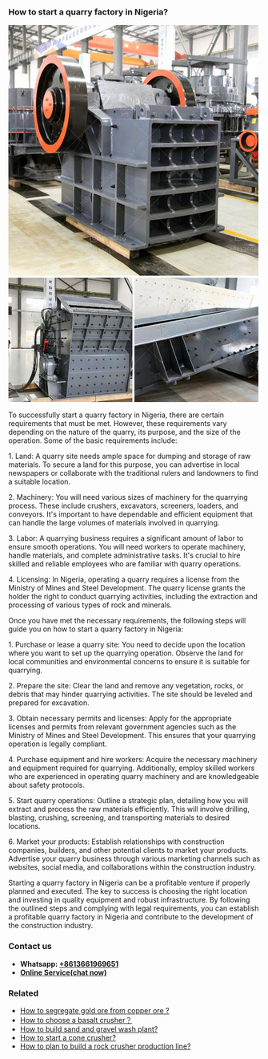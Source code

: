 <h3>How to start a quarry factory in Nigeria?</h3><img src='1701746030.jpg' alt=''><p>To successfully start a quarry factory in Nigeria, there are certain requirements that must be met. However, these requirements vary depending on the nature of the quarry, its purpose, and the size of the operation. Some of the basic requirements include:</p><p>1. Land: A quarry site needs ample space for dumping and storage of raw materials. To secure a land for this purpose, you can advertise in local newspapers or collaborate with the traditional rulers and landowners to find a suitable location.</p><p>2. Machinery: You will need various sizes of machinery for the quarrying process. These include crushers, excavators, screeners, loaders, and conveyors. It's important to have dependable and efficient equipment that can handle the large volumes of materials involved in quarrying.</p><p>3. Labor: A quarrying business requires a significant amount of labor to ensure smooth operations. You will need workers to operate machinery, handle materials, and complete administrative tasks. It's crucial to hire skilled and reliable employees who are familiar with quarry operations.</p><p>4. Licensing: In Nigeria, operating a quarry requires a license from the Ministry of Mines and Steel Development. The quarry license grants the holder the right to conduct quarrying activities, including the extraction and processing of various types of rock and minerals.</p><p>Once you have met the necessary requirements, the following steps will guide you on how to start a quarry factory in Nigeria:</p><p>1. Purchase or lease a quarry site: You need to decide upon the location where you want to set up the quarrying operation. Observe the land for local communities and environmental concerns to ensure it is suitable for quarrying.</p><p>2. Prepare the site: Clear the land and remove any vegetation, rocks, or debris that may hinder quarrying activities. The site should be leveled and prepared for excavation.</p><p>3. Obtain necessary permits and licenses: Apply for the appropriate licenses and permits from relevant government agencies such as the Ministry of Mines and Steel Development. This ensures that your quarrying operation is legally compliant.</p><p>4. Purchase equipment and hire workers: Acquire the necessary machinery and equipment required for quarrying. Additionally, employ skilled workers who are experienced in operating quarry machinery and are knowledgeable about safety protocols.</p><p>5. Start quarry operations: Outline a strategic plan, detailing how you will extract and process the raw materials efficiently. This will involve drilling, blasting, crushing, screening, and transporting materials to desired locations.</p><p>6. Market your products: Establish relationships with construction companies, builders, and other potential clients to market your products. Advertise your quarry business through various marketing channels such as websites, social media, and collaborations within the construction industry.</p><p>Starting a quarry factory in Nigeria can be a profitable venture if properly planned and executed. The key to success is choosing the right location and investing in quality equipment and robust infrastructure. By following the outlined steps and complying with legal requirements, you can establish a profitable quarry factory in Nigeria and contribute to the development of the construction industry.</p><h3>Contact us</h3><ul><li><strong>Whatsapp:&nbsp;<a href="https://wa.me/8613661969651">+8613661969651</a></strong></li><li><a href="https://swt.shibang-china.com/?git&amp;zhl&amp;How to start a quarry factory in Nigeria"><strong>Online Service(chat now)</strong></a></li></ul><h3>Related</h3><ul><li><a href='How to segregate gold ore from copper ore .md'>How to segregate gold ore from copper ore ?</a></li><li><a href='How to choose a basalt crusher？.md'>How to choose a basalt crusher？</a></li><li><a href='How to build sand and gravel wash plant.md'>How to build sand and gravel wash plant?</a></li><li><a href='How to start a cone crusher.md'>How to start a cone crusher?</a></li><li><a href='How to plan to build a rock crusher production line.md'>How to plan to build a rock crusher production line?</a></li></ul>
